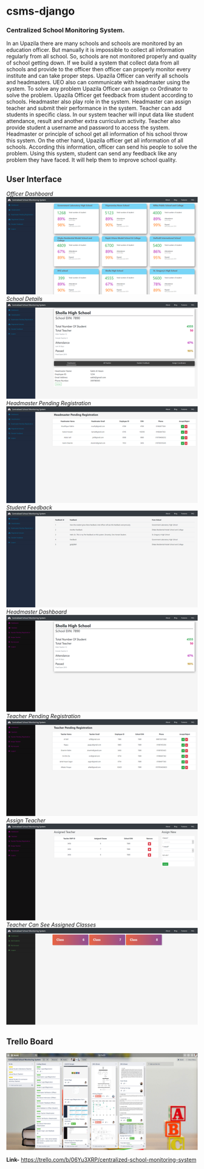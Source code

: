 # csms-django

### Centralized School Monitoring System.

In an Upazila there are many schools and schools are monitored by an education officer. But manually it is impossible to collect all information regularly from all school. So, schools are not monitored properly and quality of school getting down. If we build a system that collect data from all schools and provide to the officer then officer can properly monitor every institute and can take proper steps. Upazila Officer can verify all schools and headmasters. UEO also can communicate with headmaster using the system. To solve any problem Upazila Officer can assign co Ordinator to solve the problem. Upazila Officer get feedback from student according to schools. Headmaster also play role in the system. Headmaster can assign teacher and submit their performance in the system. Teacher can add students in specific class. In our system teacher will input data like student attendance, result and another extra curriculum activity. Teacher also provide student a username and password to access the system. Headmaster or principle of school get all information of his school throw this system. On the other hand, Upazila officer get all information of all schools. According this information, officer can send his people to solve the problem. Using this system, student can send any feedback like any problem they have faced. It will help them to improve school quality.


## User Interface
*Officer Dashboard*
<img src="UI/Officer Dashboard CSMS.png" />
*School Details*
<img src="UI/School Details.png" />
*Headmaster Pending Registration*
<img src="UI/Headmaster Pending Registration CSMS.png" />
*Student Feedback*
<img src="UI/Get Student Feedback CSMS.png" />
*Headmaster Dashboard*
<img src="UI/Headmaster Dashboard CSMS.png" />
*Teacher Pending Registration*
<img src="UI/Teacher Pending Registration CSMS.png" />
*Assign Teacher*
<img src="UI/Assign Teacher CSMS.png" />
*Teacher Can See Assigned Classes*
<img src="UI/Teacher Classes.png" />


## Trello Board
<img src="UI/Centralized School Monitoring System Trello.png" />

__Link-__ 
https://trello.com/b/06Yu3XRP/centralized-school-monitoring-system
